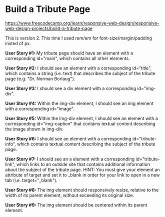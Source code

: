 # Build a Tribute Page

https://www.freecodecamp.org/learn/responsive-web-design/responsive-web-design-projects/build-a-tribute-page

This is version 2. This time I used rem/em for font-size/margin/padding insted of px.

**User Story #1:** My tribute page should have an element with a corresponding id="main", which contains all other elements.

**User Story #2:** I should see an element with a corresponding id="title", which contains a string (i.e. text) that describes the subject of the tribute page (e.g. "Dr. Norman Borlaug").

**User Story #3:** I should see a div element with a corresponding id="img-div".

**User Story #4:** Within the img-div element, I should see an img element with a corresponding id="image".

**User Story #5:** Within the img-div element, I should see an element with a corresponding id="img-caption" that contains textual content describing the image shown in img-div.

**User Story #6:** I should see an element with a corresponding id="tribute-info", which contains textual content describing the subject of the tribute page.

**User Story #7:** I should see an a element with a corresponding id="tribute-link", which links to an outside site that contains additional information about the subject of the tribute page. HINT: You must give your element an attribute of target and set it to _blank in order for your link to open in a new tab (i.e. target="_blank").

**User Story #8:** The img element should responsively resize, relative to the width of its parent element, without exceeding its original size.

**User Story #9:** The img element should be centered within its parent element.